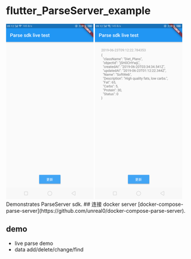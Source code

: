 # flutter_ParseServer_example
<img src="img/Screenshot_2019-06-23-09-12-09-69.png" width="240">
<img src="img/Screenshot_2019-06-23-09-12-24-18.png" width="240">
Demonstrates ParseServer sdk.
## 连接 docker server
[docker-compose-parse-server](https://github.com/unreal0/docker-compose-parse-server).

## demo
* live parse demo
* data add/delete/change/find
